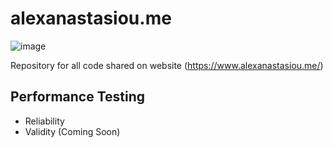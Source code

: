 # alexanastasiou.me
![image](https://am3pap003files.storage.live.com/y4meZ4fCe--C1xZTBodS7bLKnw2QPkc5MER7iCsitKLakYBol_5qOO9CU5_q0lvnYRP1G2PG5FNLD7CxSehw_LOtKqpxD3pVx-WV3XOXnDM_uBWJzLkRnK-GCWChsoVdase36qFS4d-bD5GA5KRztcX5RSASvSng7Mjze0Uzc-6cbGLqzmcBm07ahHWV8-N2Ej0?width=4373&height=1823&cropmode=none)

Repository for all code shared on website (https://www.alexanastasiou.me/)



## Performance Testing
- Reliability
- Validity (Coming Soon)
